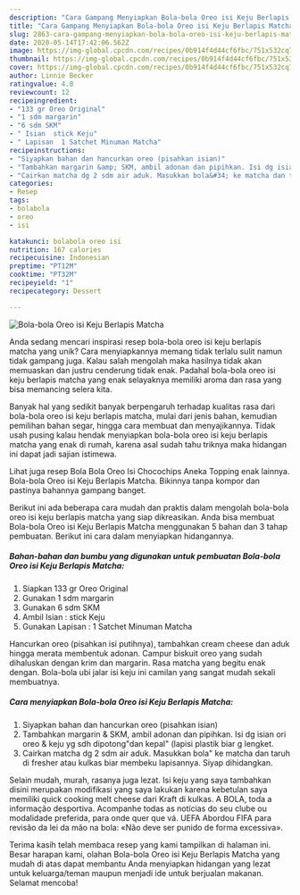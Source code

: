 ```yaml
---
description: "Cara Gampang Menyiapkan Bola-bola Oreo isi Keju Berlapis Matcha Anti Gagal"
title: "Cara Gampang Menyiapkan Bola-bola Oreo isi Keju Berlapis Matcha Anti Gagal"
slug: 2863-cara-gampang-menyiapkan-bola-bola-oreo-isi-keju-berlapis-matcha-anti-gagal
date: 2020-05-14T17:42:06.562Z
image: https://img-global.cpcdn.com/recipes/0b914f4d44cf6fbc/751x532cq70/bola-bola-oreo-isi-keju-berlapis-matcha-foto-resep-utama.jpg
thumbnail: https://img-global.cpcdn.com/recipes/0b914f4d44cf6fbc/751x532cq70/bola-bola-oreo-isi-keju-berlapis-matcha-foto-resep-utama.jpg
cover: https://img-global.cpcdn.com/recipes/0b914f4d44cf6fbc/751x532cq70/bola-bola-oreo-isi-keju-berlapis-matcha-foto-resep-utama.jpg
author: Linnie Becker
ratingvalue: 4.8
reviewcount: 12
recipeingredient:
- "133 gr Oreo Original"
- "1 sdm margarin"
- "6 sdm SKM"
- " Isian  stick Keju"
- " Lapisan  1 Satchet Minuman Matcha"
recipeinstructions:
- "Siyapkan bahan dan hancurkan oreo (pisahkan isian)"
- "Tambahkan margarin &amp; SKM, ambil adonan dan pipihkan. Isi dg isian ori oreo &amp; keju yg sdh dipotong&#34;dan kepal&#34; (lapisi plastik biar g lengket."
- "Cairkan matcha dg 2 sdm air aduk. Masukkan bola&#34; ke matcha dan taruh di fresher atau kulkas biar membeku lapisannya. Siyap dihidangkan."
categories:
- Resep
tags:
- bolabola
- oreo
- isi

katakunci: bolabola oreo isi 
nutrition: 167 calories
recipecuisine: Indonesian
preptime: "PT12M"
cooktime: "PT32M"
recipeyield: "1"
recipecategory: Dessert

---
```



![Bola-bola Oreo isi Keju Berlapis Matcha](https://img-global.cpcdn.com/recipes/0b914f4d44cf6fbc/751x532cq70/bola-bola-oreo-isi-keju-berlapis-matcha-foto-resep-utama.jpg)

Anda sedang mencari inspirasi resep bola-bola oreo isi keju berlapis matcha yang unik? Cara menyiapkannya memang tidak terlalu sulit namun tidak gampang juga. Kalau salah mengolah maka hasilnya tidak akan memuaskan dan justru cenderung tidak enak. Padahal bola-bola oreo isi keju berlapis matcha yang enak selayaknya memiliki aroma dan rasa yang bisa memancing selera kita.

Banyak hal yang sedikit banyak berpengaruh terhadap kualitas rasa dari bola-bola oreo isi keju berlapis matcha, mulai dari jenis bahan, kemudian pemilihan bahan segar, hingga cara membuat dan menyajikannya. Tidak usah pusing kalau hendak menyiapkan bola-bola oreo isi keju berlapis matcha yang enak di rumah, karena asal sudah tahu triknya maka hidangan ini dapat jadi sajian istimewa.

Lihat juga resep Bola Bola Oreo Isi Chocochips Aneka Topping enak lainnya. Bola-bola Oreo isi Keju Berlapis Matcha. Bikinnya tanpa kompor dan pastinya bahannya gampang banget.


Berikut ini ada beberapa cara mudah dan praktis dalam mengolah bola-bola oreo isi keju berlapis matcha yang siap dikreasikan. Anda bisa membuat Bola-bola Oreo isi Keju Berlapis Matcha menggunakan 5 bahan dan 3 tahap pembuatan. Berikut ini cara dalam menyiapkan hidangannya.

<!--inarticleads1-->

##### Bahan-bahan dan bumbu yang digunakan untuk pembuatan Bola-bola Oreo isi Keju Berlapis Matcha:

1. Siapkan 133 gr Oreo Original
1. Gunakan 1 sdm margarin
1. Gunakan 6 sdm SKM
1. Ambil  Isian : stick Keju
1. Gunakan  Lapisan : 1 Satchet Minuman Matcha


Hancurkan oreo (pisahkan isi putihnya), tambahkan cream cheese dan aduk hingga merata membentuk adonan. Campur biskuit oreo yang sudah dihaluskan dengan krim dan margarin. Rasa matcha yang begitu enak dengan. Bola-bola ubi jalar isi keju ini camilan yang sangat mudah sekali membuatnya. 

<!--inarticleads2-->

##### Cara menyiapkan Bola-bola Oreo isi Keju Berlapis Matcha:

1. Siyapkan bahan dan hancurkan oreo (pisahkan isian)
1. Tambahkan margarin &amp; SKM, ambil adonan dan pipihkan. Isi dg isian ori oreo &amp; keju yg sdh dipotong&#34;dan kepal&#34; (lapisi plastik biar g lengket.
1. Cairkan matcha dg 2 sdm air aduk. Masukkan bola&#34; ke matcha dan taruh di fresher atau kulkas biar membeku lapisannya. Siyap dihidangkan.


Selain mudah, murah, rasanya juga lezat. Isi keju yang saya tambahkan disini merupakan modifikasi yang saya lakukan karena kebetulan saya memiliki quick cooking melt cheese dari Kraft di kulkas. A BOLA, toda a informação desportiva. Acompanhe todas as notícias do seu clube ou modalidade preferida, para onde quer que vá. UEFA Abordou FIFA para revisão da lei da mão na bola: «Não deve ser punido de forma excessiva». 

Terima kasih telah membaca resep yang kami tampilkan di halaman ini. Besar harapan kami, olahan Bola-bola Oreo isi Keju Berlapis Matcha yang mudah di atas dapat membantu Anda menyiapkan hidangan yang lezat untuk keluarga/teman maupun menjadi ide untuk berjualan makanan. Selamat mencoba!
